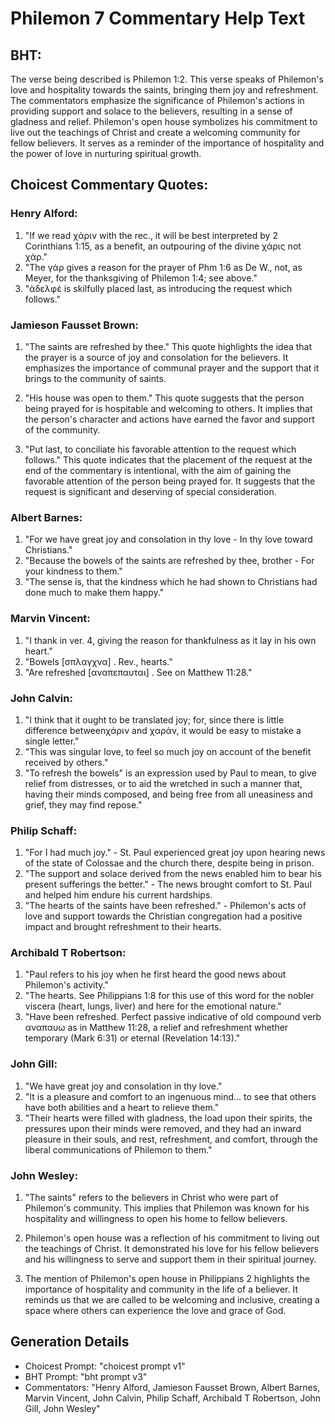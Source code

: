 # Philemon 7 Commentary Help Text

## BHT:
The verse being described is Philemon 1:2. This verse speaks of Philemon's love and hospitality towards the saints, bringing them joy and refreshment. The commentators emphasize the significance of Philemon's actions in providing support and solace to the believers, resulting in a sense of gladness and relief. Philemon's open house symbolizes his commitment to live out the teachings of Christ and create a welcoming community for fellow believers. It serves as a reminder of the importance of hospitality and the power of love in nurturing spiritual growth.

## Choicest Commentary Quotes:
### Henry Alford:
1. "If we read χάριν with the rec., it will be best interpreted by 2 Corinthians 1:15, as a benefit, an outpouring of the divine χάρις not χάρ." 
2. "The γάρ gives a reason for the prayer of Phm 1:6 as De W., not, as Meyer, for the thanksgiving of Philemon 1:4; see above."
3. "ἀδελφέ is skilfully placed last, as introducing the request which follows."

### Jamieson Fausset Brown:
1. "The saints are refreshed by thee." This quote highlights the idea that the prayer is a source of joy and consolation for the believers. It emphasizes the importance of communal prayer and the support that it brings to the community of saints.

2. "His house was open to them." This quote suggests that the person being prayed for is hospitable and welcoming to others. It implies that the person's character and actions have earned the favor and support of the community.

3. "Put last, to conciliate his favorable attention to the request which follows." This quote indicates that the placement of the request at the end of the commentary is intentional, with the aim of gaining the favorable attention of the person being prayed for. It suggests that the request is significant and deserving of special consideration.

### Albert Barnes:
1. "For we have great joy and consolation in thy love - In thy love toward Christians."
2. "Because the bowels of the saints are refreshed by thee, brother - For your kindness to them."
3. "The sense is, that the kindness which he had shown to Christians had done much to make them happy."

### Marvin Vincent:
1. "I thank in ver. 4, giving the reason for thankfulness as it lay in his own heart."
2. "Bowels [σπλαγχνα] . Rev., hearts."
3. "Are refreshed [αναπεπαυται] . See on Matthew 11:28."

### John Calvin:
1. "I think that it ought to be translated joy; for, since there is little difference betweenχάριν and χαράν, it would be easy to mistake a single letter."
2. "This was singular love, to feel so much joy on account of the benefit received by others."
3. "To refresh the bowels" is an expression used by Paul to mean, to give relief from distresses, or to aid the wretched in such a manner that, having their minds composed, and being free from all uneasiness and grief, they may find repose."

### Philip Schaff:
1. "For I had much joy." - St. Paul experienced great joy upon hearing news of the state of Colossae and the church there, despite being in prison.
2. "The support and solace derived from the news enabled him to bear his present sufferings the better." - The news brought comfort to St. Paul and helped him endure his current hardships.
3. "The hearts of the saints have been refreshed." - Philemon's acts of love and support towards the Christian congregation had a positive impact and brought refreshment to their hearts.

### Archibald T Robertson:
1. "Paul refers to his joy when he first heard the good news about Philemon's activity."
2. "The hearts. See Philippians 1:8 for this use of this word for the nobler viscera (heart, lungs, liver) and here for the emotional nature."
3. "Have been refreshed. Perfect passive indicative of old compound verb αναπαυω as in Matthew 11:28, a relief and refreshment whether temporary (Mark 6:31) or eternal (Revelation 14:13)."

### John Gill:
1. "We have great joy and consolation in thy love." 
2. "It is a pleasure and comfort to an ingenuous mind... to see that others have both abilities and a heart to relieve them."
3. "Their hearts were filled with gladness, the load upon their spirits, the pressures upon their minds were removed, and they had an inward pleasure in their souls, and rest, refreshment, and comfort, through the liberal communications of Philemon to them."

### John Wesley:
1. "The saints" refers to the believers in Christ who were part of Philemon's community. This implies that Philemon was known for his hospitality and willingness to open his home to fellow believers.

2. Philemon's open house was a reflection of his commitment to living out the teachings of Christ. It demonstrated his love for his fellow believers and his willingness to serve and support them in their spiritual journey.

3. The mention of Philemon's open house in Philippians 2 highlights the importance of hospitality and community in the life of a believer. It reminds us that we are called to be welcoming and inclusive, creating a space where others can experience the love and grace of God.


## Generation Details
- Choicest Prompt: "choicest prompt v1"
- BHT Prompt: "bht prompt v3"
- Commentators: "Henry Alford, Jamieson Fausset Brown, Albert Barnes, Marvin Vincent, John Calvin, Philip Schaff, Archibald T Robertson, John Gill, John Wesley"
